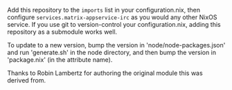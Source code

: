 Add this repository to the `imports` list in your configuration.nix, then configure `services.matrix-appservice-irc` as
you would any other NixOS service. If you use git to version-control your configuration.nix, adding this repository as a
submodule works well.

To update to a new version, bump the version in 'node/node-packages.json' and run 'generate.sh' in the node directory,
and then bump the version in 'package.nix' (in the attribute name).

Thanks to Robin Lambertz for authoring the original module this was derived from.
